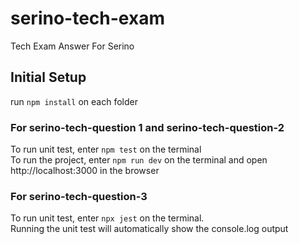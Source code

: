 # serino-tech-exam
Tech Exam Answer For Serino

## Initial Setup
run `npm install` on each folder

### For serino-tech-question 1 and serino-tech-question-2
To run unit test, enter `npm test` on the terminal  
To run the project, enter `npm run dev` on the terminal and open http://localhost:3000 in the browser

### For serino-tech-question-3
To run unit test, enter `npx jest` on the terminal.  
Running the unit test will automatically show the console.log output
